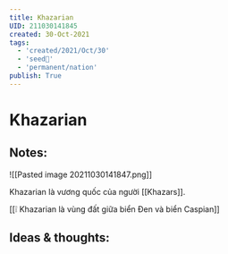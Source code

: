 ```yaml
---
title: Khazarian
UID: 211030141845
created: 30-Oct-2021
tags:
  - 'created/2021/Oct/30'
  - 'seed🥜'
  - 'permanent/nation'
publish: True
---
```

# Khazarian

## Notes:
![[Pasted image 20211030141847.png]]

Khazarian là vương quốc của người [[Khazars]].

[[❕ Khazarian là vùng đất giữa biển Đen và biển Caspian]]

## Ideas & thoughts:


